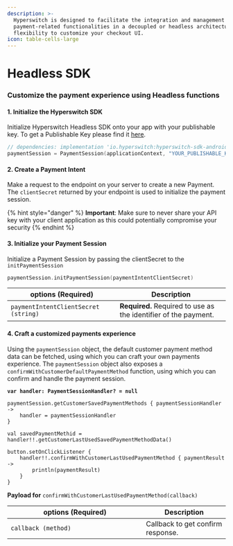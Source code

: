 ```yaml
---
description: >-
  Hyperswitch is designed to facilitate the integration and management of
  payment-related functionalities in a decoupled or headless architecture with
  flexibility to customize your checkout UI.
icon: table-cells-large
---
```


# Headless SDK

### Customize the payment experience using Headless functions

#### 1. Initialize the Hyperswitch SDK

Initialize  Hyperswitch Headless SDK onto your app with your publishable key. To get a Publishable Key please find it [here](https://app.hyperswitch.io/developers).

```kotlin
// dependencies: implementation 'io.hyperswitch:hyperswitch-sdk-android:+' val 
paymentSession = PaymentSession(applicationContext, "YOUR_PUBLISHABLE_KEY")
```

#### 2. Create a Payment Intent

Make a request to the endpoint on your server to create a new Payment. The `clientSecret` returned by your endpoint is used to initialize the payment session.

{% hint style="danger" %}
**Important**: Make sure to never share your API key with your client application as this could potentially compromise your security
{% endhint %}

#### 3. Initialize your Payment Session

Initialize a Payment Session by passing the clientSecret to the `initPaymentSession`

```kotlin
paymentSession.initPaymentSession(paymentIntentClientSecret)
```

| options (Required)                   | Description                                                      |
| ------------------------------------ | ---------------------------------------------------------------- |
| `paymentIntentClientSecret (string)` | **Required.**  Required to use as the identifier of the payment. |

#### 4. Craft a customized payments experience

Using the `paymentSession` object, the default customer payment method data can be fetched, using which you can craft your own payments experience. The `paymentSession` object also exposes a `confirmWithCustomerDefaultPaymentMethod` function, using which you can confirm and handle the payment session.

<pre class="language-kotlin"><code class="lang-kotlin"><strong>var handler: PaymentSessionHandler? = null
</strong>
paymentSession.getCustomerSavedPaymentMethods { paymentSessionHandler ->
    handler = paymentSessionHandler
}

val savedPaymentMethid = handler!!.getCustomerLastUsedSavedPaymentMethodData()

button.setOnClickListener { 
    handler!!.confirmWithCustomerLastUsedPaymentMethod { paymentResult -> 
        println(paymentResult)
    }
}
</code></pre>

&#x20;

**Payload for** `confirmWithCustomerLastUsedPaymentMethod(callback)`

<table><thead><tr><th width="296">options (Required)</th><th>Description</th></tr></thead><tbody><tr><td><code>callback (method)</code></td><td>Callback to get confirm response.</td></tr></tbody></table>


